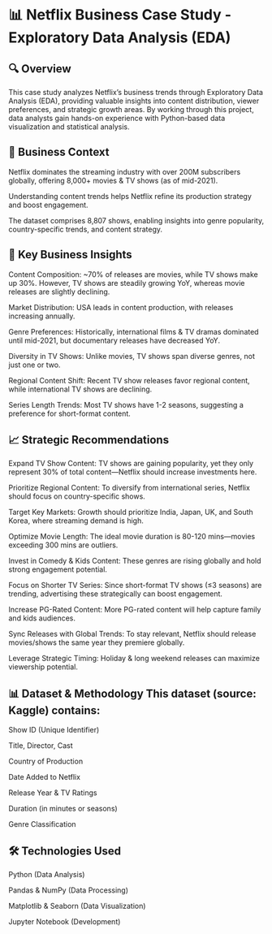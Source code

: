 # 📊 Netflix Business Case Study - Exploratory Data Analysis (EDA)

## 🔍 Overview 
This case study analyzes Netflix’s business trends through Exploratory Data Analysis (EDA), providing valuable insights into content distribution, viewer preferences, and strategic growth areas. By working through this project, data analysts gain hands-on experience with Python-based data visualization and statistical analysis.

## 🚀 Business Context

Netflix dominates the streaming industry with over 200M subscribers globally, offering 8,000+ movies & TV shows (as of mid-2021).

Understanding content trends helps Netflix refine its production strategy and boost engagement.

The dataset comprises 8,807 shows, enabling insights into genre popularity, country-specific trends, and content strategy.

## 📌 Key Business Insights

Content Composition: ~70% of releases are movies, while TV shows make up 30%. However, TV shows are steadily growing YoY, whereas movie releases are slightly declining.

Market Distribution: USA leads in content production, with releases increasing annually.

Genre Preferences: Historically, international films & TV dramas dominated until mid-2021, but documentary releases have decreased YoY.

Diversity in TV Shows: Unlike movies, TV shows span diverse genres, not just one or two.

Regional Content Shift: Recent TV show releases favor regional content, while international TV shows are declining.

Series Length Trends: Most TV shows have 1-2 seasons, suggesting a preference for short-format content.

## 📈 Strategic Recommendations

Expand TV Show Content: TV shows are gaining popularity, yet they only represent 30% of total content—Netflix should increase investments here.

Prioritize Regional Content: To diversify from international series, Netflix should focus on country-specific shows.

Target Key Markets: Growth should prioritize India, Japan, UK, and South Korea, where streaming demand is high.

Optimize Movie Length: The ideal movie duration is 80-120 mins—movies exceeding 300 mins are outliers.

Invest in Comedy & Kids Content: These genres are rising globally and hold strong engagement potential.

Focus on Shorter TV Series: Since short-format TV shows (≤3 seasons) are trending, advertising these strategically can boost engagement.

Increase PG-Rated Content: More PG-rated content will help capture family and kids audiences.

Sync Releases with Global Trends: To stay relevant, Netflix should release movies/shows the same year they premiere globally.

Leverage Strategic Timing: Holiday & long weekend releases can maximize viewership potential.

## 📊 Dataset & Methodology This dataset (source: Kaggle) contains:

Show ID (Unique Identifier)

Title, Director, Cast

Country of Production

Date Added to Netflix

Release Year & TV Ratings

Duration (in minutes or seasons)

Genre Classification

## 🛠️ Technologies Used

Python (Data Analysis)

Pandas & NumPy (Data Processing)

Matplotlib & Seaborn (Data Visualization)

Jupyter Notebook (Development)
